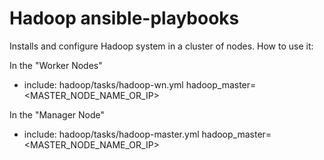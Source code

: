 Hadoop ansible-playbooks
=========================

Installs and configure Hadoop system in a cluster of nodes.
How to use it:

In the "Worker Nodes"
- include: hadoop/tasks/hadoop-wn.yml hadoop_master=<MASTER_NODE_NAME_OR_IP>

In the "Manager Node"
- include: hadoop/tasks/hadoop-master.yml hadoop_master=<MASTER_NODE_NAME_OR_IP>
